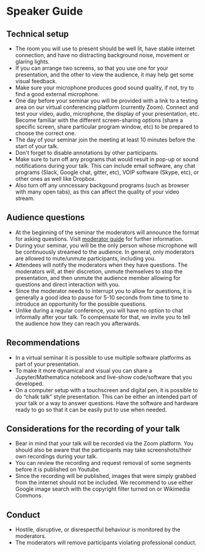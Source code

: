 # Speaker Guide

## Technical setup
* The room you will use to present should be well lit, have stable internet connection, and have no distracting background noise, movement or glaring lights.
* If you can arrange two screens, so that you use one for your presentation, and the other to view the audience, it may help get some visual feedback.
* Make sure your microphone produces good sound quality, if not, try to find a good external microphone.
* One day before your seminar you will be provided with a link to a testing area on our virtual conferencing platform (currently Zoom). Connect and test your video, audio, microphone, the display of your presentation, etc. Become familiar with the different screen-sharing options (share a specific screen, share particular program window, etc) to be prepared to choose the correct one.
* The day of your seminar join the meeting at least 10 minutes before the start of your talk.
* Don't forget to disable annotations by other participants.
* Make sure to turn off any programs that would result in pop-up or sound notifications during your talk. This can include email software, any chat programs (Slack, Google chat, gitter, etc), VOIP software (Skype, etc), or other ones as well like Dropbox.
* Also turn off any unncessary backgound programs (such as browser with many open tabs), as this can affect the quality of your video stream.

## Audience questions

+ At the beginning of the seminar the moderators will announce the format for asking questions. Visit [moderator guide](link) for further information.
+ During your seminar, you will be the only person whose microphone will be continuously streamed to the audience. In general, only moderators are allowed to mute/unmute participants, including you.
+ Attendees will notify the moderators when they have questions. The moderators will, at their discretion, unmute themselves to stop the presentation, and then unmute the audience member allowing for questions and direct interaction with you.
+ Since the moderator needs to interrupt you to allow for questions, it is generally a good idea to pause for 5-10 seconds from time to time to introduce an opportunity for the possible questions.
+ Unlike during a regular conference, you will have no option to chat informally after your talk. To compensate for that, we invite you to tell the audience how they can reach you afterwards.

## Recommendations
+ In a virtual seminar it is possible to use multiple software platforms as part of your presentation.
+ To make it more dynamical and visual you can share a Jupyter/Mathematica notebook and live-show code/software that you developed.
+ On a computer setup with a touchscreen and digital pen, it is possible to do “chalk talk” style presentation. This can be either an intended part of your talk or a way to answer questions. Have the software and hardware ready to go so that it can be easily put to use when needed.

## Considerations for the recording of your talk
+ Bear in mind that your talk will be recorded via the Zoom platform. You should also be aware that the participants may take screenshots/their own recordings during your talk.
+ You can review the recording and request removal of some segments before it is published on Youtube.
+ Since the recording will be published, images that were simply grabbed from the internet should not be included. We recommend to use either Google image search with the copyright filter turned on or Wikimedia Commons.

## Conduct
* Hostile, disruptive, or disrespectful behaviour is monitored by the moderators.
* The moderators will remove participants violating professional conduct.
